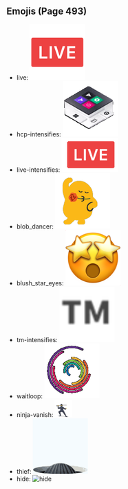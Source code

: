 
## Emojis (Page 493)

* live: ![live](output/live.png)
* hcp-intensifies: ![hcp-intensifies](output/hcp-intensifies.gif)
* live-intensifies: ![live-intensifies](output/live-intensifies.gif)
* blob_dancer: ![blob_dancer](output/blob_dancer.gif)
* blush_star_eyes: ![blush_star_eyes](output/blush_star_eyes.png)
* tm-intensifies: ![tm-intensifies](output/tm-intensifies.gif)
* waitloop: ![waitloop](output/waitloop.gif)
* ninja-vanish: ![ninja-vanish](output/ninja-vanish.gif)
* thief: ![thief](output/thief.gif)
* hide: ![hide](output/hide)
